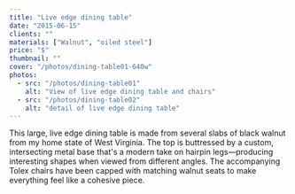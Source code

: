 ```yaml
---
title: "Live edge dining table"
date: "2015-06-15"
clients: ""
materials: ["Walnut", "oiled steel"]
price: "$"
thumbnail: ""
cover: "/photos/dining-table01-640w"
photos:
  - src: "/photos/dining-table01"
    alt: "View of live edge dining table and chairs"
  - src: "/photos/dining-table02"
    alt: "detail of live edge dining table"
---
```


This large, live edge dining table is made from several slabs of black walnut from my home state of West Virginia. The top is buttressed by a custom, intersecting metal base that's a modern take on hairpin legs&mdash;producing interesting shapes when viewed from different angles. The accompanying Tolex chairs have been capped with matching walnut seats to make everything feel like a cohesive piece.
